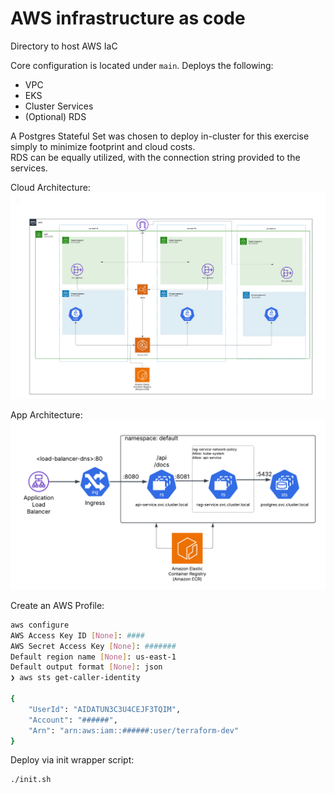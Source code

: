 # AWS infrastructure as code

Directory to host AWS IaC

Core configuration is located under `main`.
Deploys the following:

- VPC
- EKS
- Cluster Services
- (Optional) RDS

A Postgres Stateful Set was chosen to deploy in-cluster for this exercise simply to minimize footprint and cloud costs.  
RDS can be equally utilized, with the connection string provided to the services.

Cloud Architecture:
![Cloud Diagram](../imgs/cloud_diagram.png)


App Architecture:
![Application Diagram](../imgs/app_diagram.png)

Create an AWS Profile:

```bash
aws configure
AWS Access Key ID [None]: ####
AWS Secret Access Key [None]: #######
Default region name [None]: us-east-1
Default output format [None]: json
❯ aws sts get-caller-identity

{
    "UserId": "AIDATUN3C3U4CEJF3TQIM",
    "Account": "######",
    "Arn": "arn:aws:iam::######:user/terraform-dev"
}
```

Deploy via init wrapper script:
```bash
./init.sh
```
